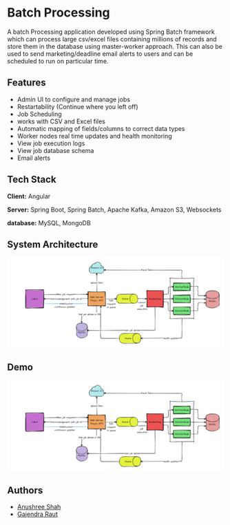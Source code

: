 
# Batch Processing

A batch Processing application developed using Spring Batch framework which can process large csv/excel files containing millions of records and store them in the database using master-worker approach. This can also be used to send marketing/deadline email alerts to users and can be scheduled to run on particular time. 




## Features
- Admin UI to configure and manage jobs
- Restartability (Continue where you left off)
- Job Scheduling
- works with CSV and Excel files
- Automatic mapping of fields/columns to correct data types
- Worker nodes real time updates and health monitoring
- View job execution logs
- View job database schema
- Email alerts

## Tech Stack

**Client:** Angular

**Server:** Spring Boot, Spring Batch,  Apache Kafka, Amazon S3, Websockets

**database:** MySQL, MongoDB


## System Architecture

![System Architecture](Images/SystemArchitecture.png)
## Demo

![System Architecture](images/SystemArchitecture.png)

## Authors

- [Anushree Shah](https://github.com/anushreeshah2405)
- [Gajendra Raut](https://github.com/Gajendra18)
